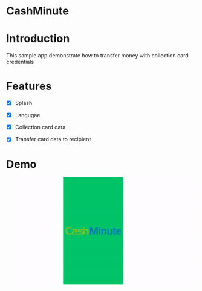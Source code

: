 # CashMinute

# Introduction
This sample app demonstrate how to transfer money with collection card credentials

# Features
- [x] Splash 
- [x] Langugae  
- [x] Collection card data 
- [x] Transfer card data to recipient


# Demo
![DEMO](https://github.com/MohamedGElsharkawy/CashMinute/blob/master/demo.gif)
